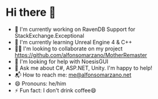 # Hi there 👋

* 🔭 I'm currently working on RavenDB Support for StackExchange.Exceptional
* 🌱 I'm currently learning Unreal Engine 4 & C++
* 👯‍♂️ I'm looking to collaborate on my project https://github.com/alfonsomarzano/MotherRemaster
* 🤔 I'm looking for help with NoesisGUI
* 💭 Ask me about C#, ASP.NET, Unity. I'm happy to help!
* 📬 How to reach me: me@alfonsomarzano.net
* 😄 Pronouns: he/him
* ⚡ Fun fact: I don't drink coffee😄
